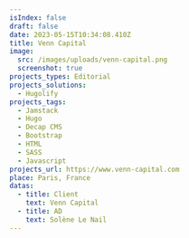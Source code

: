 ```yaml
---
isIndex: false
draft: false
date: 2023-05-15T10:34:08.410Z
title: Venn Capital
image:
  src: /images/uploads/venn-capital.png
  screenshot: true
projects_types: Editorial
projects_solutions:
  - Hugolify
projects_tags:
  - Jamstack
  - Hugo
  - Decap CMS
  - Bootstrap
  - HTML
  - SASS
  - Javascript
projects_url: https://www.venn-capital.com
place: Paris, France
datas:
  - title: Client
    text: Venn Capital
  - title: AD
    text: Solène Le Nail
---
```

